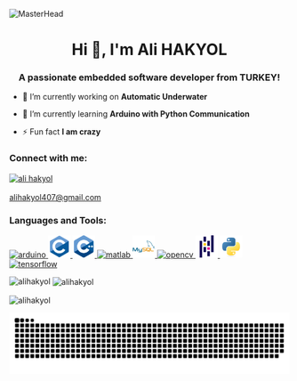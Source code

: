 ![MasterHead](https://trthaberstatic.cdn.wp.trt.com.tr/resimler/1964000/kizilelma-aa-1964651.jpg)
<h1 align="center">Hi 👋, I'm Ali HAKYOL</h1>
<h3 align="center">A passionate embedded software developer from TURKEY!</h3>

- 🔭 I’m currently working on **Automatic Underwater**

- 🌱 I’m currently learning **Arduino with Python Communication**


- ⚡ Fun fact **I am crazy**

<h3 align="left">Connect with me:</h3>
<p align="left">
<a href="https://www.linkedin.com/in/ali-hakyol-0a4a30235" target="blank"><img align="center" src="https://raw.githubusercontent.com/rahuldkjain/github-profile-readme-generator/master/src/images/icons/Social/linked-in-alt.svg" alt="ali hakyol" height="20" width="30" /></a>
  <br/>
  <br/>
  <a href="mailto:alihakyol407@gmail.com">alihakyol407@gmail.com</a>
</p>

<h3 align="left">Languages and Tools:</h3>
<p align="left"> <a href="https://www.arduino.cc/" target="_blank" rel="noreferrer"> <img src="https://cdn.worldvectorlogo.com/logos/arduino-1.svg" alt="arduino" width="40" height="40"/> </a> <a href="https://www.cprogramming.com/" target="_blank" rel="noreferrer"> <img src="https://raw.githubusercontent.com/devicons/devicon/master/icons/c/c-original.svg" alt="c" width="40" height="40"/> </a> <a href="https://www.w3schools.com/cpp/" target="_blank" rel="noreferrer"> <img src="https://raw.githubusercontent.com/devicons/devicon/master/icons/cplusplus/cplusplus-original.svg" alt="cplusplus" width="40" height="40"/> </a> <a href="https://www.mathworks.com/" target="_blank" rel="noreferrer"> <img src="https://upload.wikimedia.org/wikipedia/commons/2/21/Matlab_Logo.png" alt="matlab" width="40" height="40"/> </a> <a href="https://www.mysql.com/" target="_blank" rel="noreferrer"> <img src="https://raw.githubusercontent.com/devicons/devicon/master/icons/mysql/mysql-original-wordmark.svg" alt="mysql" width="40" height="40"/> </a> <a href="https://opencv.org/" target="_blank" rel="noreferrer"> <img src="https://www.vectorlogo.zone/logos/opencv/opencv-icon.svg" alt="opencv" width="40" height="40"/> </a> <a href="https://pandas.pydata.org/" target="_blank" rel="noreferrer"> <img src="https://raw.githubusercontent.com/devicons/devicon/2ae2a900d2f041da66e950e4d48052658d850630/icons/pandas/pandas-original.svg" alt="pandas" width="40" height="40"/> </a> <a href="https://www.python.org" target="_blank" rel="noreferrer"> <img src="https://raw.githubusercontent.com/devicons/devicon/master/icons/python/python-original.svg" alt="python" width="40" height="40"/> </a> <a href="https://www.tensorflow.org" target="_blank" rel="noreferrer"> <img src="https://www.vectorlogo.zone/logos/tensorflow/tensorflow-icon.svg" alt="tensorflow" width="40" height="40"/> </a> </p>

<p><img align="left" src="https://github-readme-stats.vercel.app/api/top-langs?username=alihakyol&show_icons=true&locale=en&layout=compact" alt="alihakyol" /></p>

<p>&nbsp;<img align="center" src="https://github-readme-stats.vercel.app/api?username=alihakyol&show_icons=true&locale=en" alt="alihakyol" /></p>

<p><img align="center" src="https://github-readme-streak-stats.herokuapp.com/?user=alihakyol&" alt="alihakyol" /></p>
<picture>
  <source media="(prefers-color-scheme: dark)" srcset="https://raw.githubusercontent.com/alihakyol/alihakyol/output/github-contribution-grid-snake-dark.svg">
  <source media="(prefers-color-scheme: light)" srcset="https://raw.githubusercontent.com/alihakyol/alihakyol/output/github-contribution-grid-snake.svg">
  <img alt="github contribution grid snake animation" src="https://raw.githubusercontent.com/alihakyol/alihakyol/output/github-contribution-grid-snake.svg">
</picture>
